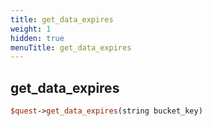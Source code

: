 ```yaml
---
title: get_data_expires
weight: 1
hidden: true
menuTitle: get_data_expires
---
```

## get_data_expires
```perl
$quest->get_data_expires(string bucket_key)
```